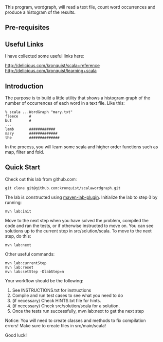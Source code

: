 This program, wordgraph, will read a text file, count word occurrences and produce
a histogram of the results.

Pre-requisites
--------------

Useful Links
--------------
I have collected some useful links here:

http://delicious.com/kronquist/scala+reference
http://delicious.com/kronquist/learning+scala

Introduction
------------
The purpose is to build a little utility that shows a histogram graph of the number
of occurrences of each word in a text file. Like this:

	% scala ...WordGraph "mary.txt"
	fleece     #
	but        #
	...
	lamb       ############
	mary       #############
	the        ##############

In the process, you will learn some scala and higher order functions such as map, filter and fold. 

Quick Start
-----------
Check out this lab from github.com:

	git clone git@github.com:kronquist/scalawordgraph.git

The lab is constructed using [maven-lab-plugin](https://github.com/jayway/maven-lab-plugin).
Initialize the lab to step 0 by running:

	mvn lab:init

Move to the next step when you have solved the problem, compiled the code and
ran the tests, or if otherwise instructed to move on. You can see solutions up
to the current step in src/solution/scala. To move to the next step, do this:

	mvn lab:next

Other useful commands:

    mvn lab:currentStep
    mvn lab:reset
    mvn lab:setStep -DlabStep=n

Your workflow should be the following:

1.  See INSTRUCTIONS.txt for instructions
2.  Compile and run test cases to see what you need to do
3.  (if necessary) Check HINTS.txt file for hints.
4.  (if necessary) Check src/solution/scala for a solution.
5.  Once the tests run successfully, mvn lab:next to get the next step

Notice: You will need to create classes and methods to fix compilation errors!
Make sure to create files in src/main/scala!

Good luck!
